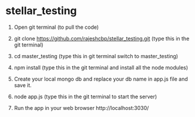 # stellar_testing

1. Open git terminal (to pull the code)

2. git clone https://github.com/rajeshcbp/stellar_testing.git  (type this in the git terminal)

3. cd master_testing (type this in git terminal switch to master_testing)

4. npm install (type this in the git terminal and install all the node modules)

5. Create your local mongo db and replace your db name in app.js file and save it.

6. node app.js (type this in the git terminal to start the server)

7. Run the app in your web browser http://localhost:3030/
